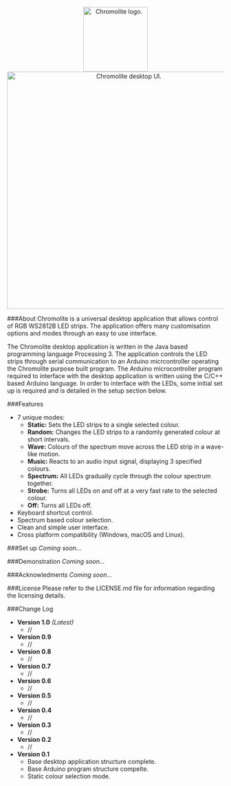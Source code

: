<p align="center"><img src="http://i.imgur.com/07zs70m.png" height="150"alt="Chromolite logo.">
</br>
<img src="http://i.imgur.com/LP5VDhT.png" height="550" alt="Chromolite desktop UI.">
</p>
###About
Chromolite is a universal desktop application that allows control of RGB WS2812B LED strips. The application offers many customisation options and modes through an easy to use interface.

The Chromolite desktop application is written in the Java based programming language Processing 3. The application controls the LED strips through serial communication to an Arduino micrcontroller operating the Chromolite purpose built program. The Arduino microcontroller program required to interface with the desktop application is written using the C/C++ based Arduino language. In order to interface with the LEDs, some initial set up is required and is detailed in the setup section below.

###Features
* 7 unique modes:
  * <b>Static:</b> Sets the LED strips to a single selected colour.
  * <b>Random:</b> Changes the LED strips to a randomly generated colour at short intervals.
  * <b>Wave:</b> Colours of the spectrum move across the LED strip in a wave-like motion.
  * <b>Music:</b> Reacts to an audio input signal, displaying 3 specified colours.
  * <b>Spectrum:</b> All LEDs gradually cycle through the colour spectrum together.
  * <b>Strobe:</b> Turns all LEDs on and off at a very fast rate to the selected colour.
  * <b>Off:</b> Turns all LEDs off.
* Keyboard shortcut control.
* Spectrum based colour selection.
* Clean and simple user interface.
* Cross platform compatibility (Windows, macOS and Linux).

###Set up
<i>Coming soon...</i>

###Demonstration
<i>Coming soon...</i>

###Acknowledments
<i>Coming soon...</i>

###License
Please refer to the LICENSE.md file for information regarding the licensing details.

###Change Log
* <b>Version 1.0</b> <i>(Latest)</i>
  * //
* <b>Version 0.9</b>
  * //
* <b>Version 0.8</b>
  * //
* <b>Version 0.7</b>
  * //
* <b>Version 0.6</b>
  * //
* <b>Version 0.5</b>
  * //
* <b>Version 0.4</b>
  * //
* <b>Version 0.3</b>
  * //
* <b>Version 0.2</b>
  * //
* <b>Version 0.1</b>
  * Base desktop application structure complete.
  * Base Arduino program structure compelte.
  * Static colour selection mode.
